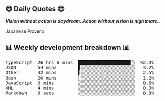 ## 😄 Daily Quotes 😄

_**Vision without action is daydream. Action without vision is nightmare..**_

Japanese Proverb



## 📊 Weekly development breakdown 📊

<pre>TypeScript  26 hrs 6 mins  ███████████████████▍░  92.3%
JSON        54 mins        ▋░░░░░░░░░░░░░░░░░░░░   3.2%
Other       42 mins        ▌░░░░░░░░░░░░░░░░░░░░   2.5%
Bash        20 mins        ▏░░░░░░░░░░░░░░░░░░░░   1.2%
JavaScript  9 mins         ░░░░░░░░░░░░░░░░░░░░░   0.6%
XML         4 mins         ░░░░░░░░░░░░░░░░░░░░░   0.3%
Markdown    0 secs         ░░░░░░░░░░░░░░░░░░░░░   0.0%</pre>